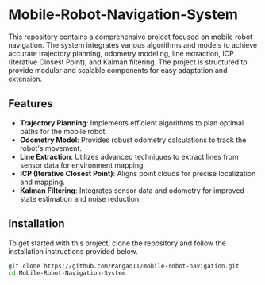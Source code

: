 # Mobile-Robot-Navigation-System

This repository contains a comprehensive project focused on mobile robot navigation. The system integrates various algorithms and models to achieve accurate trajectory planning, odometry modeling, line extraction, ICP (Iterative Closest Point), and Kalman filtering. The project is structured to provide modular and scalable components for easy adaptation and extension.

## Features

- **Trajectory Planning**: Implements efficient algorithms to plan optimal paths for the mobile robot.
- **Odometry Model**: Provides robust odometry calculations to track the robot's movement.
- **Line Extraction**: Utilizes advanced techniques to extract lines from sensor data for environment mapping.
- **ICP (Iterative Closest Point)**: Aligns point clouds for precise localization and mapping.
- **Kalman Filtering**: Integrates sensor data and odometry for improved state estimation and noise reduction.

## Installation

To get started with this project, clone the repository and follow the installation instructions provided below.

```bash
git clone https://github.com/Pangao11/mobile-robot-navigation.git
cd Mobile-Robot-Navigation-System
